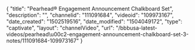 {
    "title": "Pearhead&reg; Engagement Announcement Chalkboard Set",
    "description": "",
    "channelid": "111091684",
    "videoid": "109973167",
    "date_created": "1502519516",
    "date_modified": "1504049172",
    "type": "captivate",
    "layout": "channelVideo",
    "url": "\/bbbusa-latest-videos\/pearhead\u00c2-engagement-announcement-chalkboard-set-3-notes\/111091684-109973167"
}